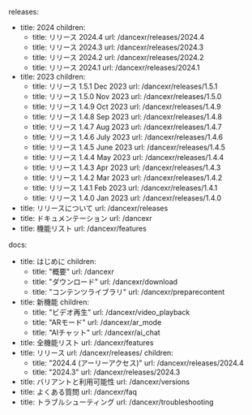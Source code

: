 releases:
  - title: 2024
    children:
    - title: リリース 2024.4
      url: /dancexr/releases/2024.4
    - title: リリース 2024.3
      url: /dancexr/releases/2024.3
    - title: リリース 2024.2
      url: /dancexr/releases/2024.2
    - title: リリース 2024.1
      url: /dancexr/releases/2024.1
  - title: 2023
    children:
    - title: リリース 1.5.1 Dec 2023
      url: /dancexr/releases/1.5.1
    - title: リリース 1.5.0 Nov 2023
      url: /dancexr/releases/1.5.0
    - title: リリース 1.4.9 Oct 2023
      url: /dancexr/releases/1.4.9
    - title: リリース 1.4.8 Sep 2023
      url: /dancexr/releases/1.4.8
    - title: リリース 1.4.7 Aug 2023
      url: /dancexr/releases/1.4.7
    - title: リリース 1.4.6 July 2023
      url: /dancexr/releases/1.4.6
    - title: リリース 1.4.5 June 2023
      url: /dancexr/releases/1.4.5
    - title: リリース 1.4.4 May 2023
      url: /dancexr/releases/1.4.4
    - title: リリース 1.4.3 Apr 2023
      url: /dancexr/releases/1.4.3
    - title: リリース 1.4.2 Mar 2023
      url: /dancexr/releases/1.4.2
    - title: リリース 1.4.1 Feb 2023
      url: /dancexr/releases/1.4.1
    - title: リリース 1.4.0 Jan 2023
      url: /dancexr/releases/1.4.0
  - title: リリースについて
    url: /dancexr/releases
  - title: ドキュメンテーション
    url: /dancexr
  - title: 機能リスト
    url: /dancexr/features

docs:
  - title: はじめに
    children:
      - title: "概要"
        url: /dancexr
      - title: "ダウンロード"
        url: /dancexr/download
      - title: "コンテンツライブラリ"
        url: /dancexr/preparecontent
  - title: 新機能
    children:
      - title: "ビデオ再生"
        url: /dancexr/video_playback
      - title: "ARモード"
        url: /dancexr/ar_mode
      - title: "AIチャット"
        url: /dancexr/ai_chat
  - title: 全機能リスト
    url: /dancexr/features
  - title: リリース
    url: /dancexr/releases/
    children:
    - title: "2024.4 (アーリーアクセス)"
      url: /dancexr/releases/2024.4
    - title: "2024.3"
      url: /dancexr/releases/2024.3
  - title: バリアントと利用可能性
    url: /dancexr/versions
  - title: よくある質問
    url: /dancexr/faq
  - title: トラブルシューティング
    url: /dancexr/troubleshooting